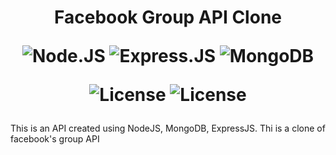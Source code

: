 <div align='center'>
    <h1>Facebook Group API Clone

![Node.JS](https://img.shields.io/badge/-Node.JS-black?style=plastic&logo=Node.js)
![Express.JS](https://img.shields.io/badge/-Express.JS-c7b198?style=plastic&logo=Express.JS)
![MongoDB](https://img.shields.io/badge/-MongoDB-black?style=plastic&logo=mongodb)


![License](https://img.shields.io/badge/License%20-MIT-green)
![License](https://img.shields.io/badge/Under%20Development-red)
</h1>
</div>
This is an API created using NodeJS, MongoDB, ExpressJS. Thi is a clone of facebook's group API
